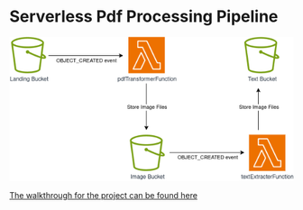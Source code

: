 # Serverless Pdf Processing Pipeline

![project workflow image](./pdfTransformWorkflow.png)


[The walkthrough for the project can be found here](https://brainstobytes.com/serverless-pdf-processing-pipeline)